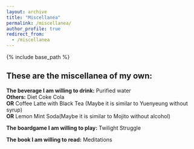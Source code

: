 ```yaml
---
layout: archive
title: "Miscellanea"
permalink: /miscellanea/
author_profile: true
redirect_from:
  - /miscellanea
---
```


{% include base_path %}

## **These are the miscellanea of my own:**

**The beverage I am willing to drink:**  Purified water <br>
**Others:** Diet Coke Cola <br>
**OR** Coffee Latte with Black Tea (Maybe it is similar to Yuenyeung without syrup) <br>
**OR** Lemon Mint Soda(Maybe it is similar to Mojito without alcohol)

**The boardgame I am willing to play:**  Twilight Struggle

**The book I am willing to read:**   Meditations
